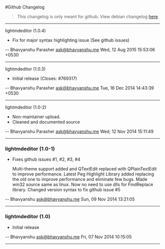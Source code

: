 #Github Changelog

> This changelog is only meant for github. View debian changelog [here](https://github.com/bhavyanshu/LightMd_Editor/blob/master/debian/changelog).

***********************************************************************************************************

lightmdeditor (1.0.4)

  * Fix for major syntax highlighting issue (See github issues)

 -- Bhavyanshu Parasher <ask@bhavyanshu.me>  Wed, 12 Aug 2015 15:53:06 +0530

***********************************************************************************************************

lightmdeditor (1.0.3)

  * Initial release (Closes: #769317)

 -- Bhavyanshu Parasher <ask@bhavyanshu.me>  Tue, 16 Dec 2014 14:43:39 +0530

***********************************************************************************************************

lightmdeditor (1.0-2)

  * Non-maintainer upload.
  * Cleaned and documented source

 -- Bhavyanshu Parasher <ask@bhavyanshu.me>  Wed, 12 Nov 2014 15:11:49

***********************************************************************************************************

### lightmdeditor (1.0-1)

  * Fixes github issues #1, #2, #3, #4   
    
    Multi-theme support added and QTextEdit replaced with QPlainTextEdit to improve performance.
    Latest Peg Highlight Library added replacing the old one to improve performance and eliminate few bugs.
    Made win32 source same as linux. Now no need to use dlls for FindReplace library.
    Changed version syntax to fix github issue #5

 -- Bhavyanshu <ask@bhavyanshu.me>  Sun, 09 Nov 2014 13:21:05

***********************************************************************************************************

### lightmdeditor (1.0)

  * Initial release

 -- Bhavyanshu <ask@bhavyanshu.me>  Fri, 07 Nov 2014 10:15:05

***********************************************************************************************************

